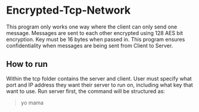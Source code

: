 # Encrypted-Tcp-Network
This program only works one way where the client can only send one message. Messages are sent to each other encrypted using 128 AES bit encryption. Key must be 16 bytes when passed in. This program ensures confidentiality when messages are being sent from Client to Server. 

## How to run
Within the tcp folder contains the server and client. User must specify what port and IP address they want their server to run on, including what key that want to use. Run server first, the command will be structured as: 
> yo mama
